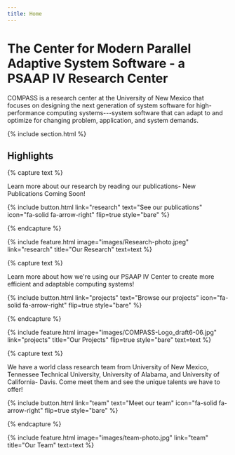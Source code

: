 ```yaml
---
title: Home
---
```


# The Center for Modern Parallel Adaptive System Software - a PSAAP IV Research Center

COMPASS is a research center at the University of New Mexico that focuses on designing 
the next generation of system software for high-performance computing systems---system 
software that can adapt to and optimize for changing problem, application, and system demands.

{% include section.html %}

## Highlights

{% capture text %}

Learn more about our research by reading our publications- New Publications Coming Soon!

{%
  include button.html
  link="research"
  text="See our publications"
  icon="fa-solid fa-arrow-right"
  flip=true
  style="bare"
%}

{% endcapture %}

{%
  include feature.html
  image="images/Research-photo.jpeg"
  link="research"
  title="Our Research"
  text=text
%}

{% capture text %}

Learn more about how we're using our PSAAP IV Center to create more efficient and adaptable computing systems!

{%
  include button.html
  link="projects"
  text="Browse our projects"
  icon="fa-solid fa-arrow-right"
  flip=true
  style="bare"
%}

{% endcapture %}

{%
  include feature.html
  image="images/COMPASS-Logo_draft6-06.jpg"
  link="projects"
  title="Our Projects"
  flip=true
  style="bare"
  text=text
%}

{% capture text %}

We have a world class research team from University of New Mexico, Tennessee Technical University, University of Alabama, and University of California- Davis. Come meet them and see the unique talents we have to offer!

{%
  include button.html
  link="team"
  text="Meet our team"
  icon="fa-solid fa-arrow-right"
  flip=true
  style="bare"
%}

{% endcapture %}

{%
  include feature.html
  image="images/team-photo.jpg"
  link="team"
  title="Our Team"
  text=text
%}
